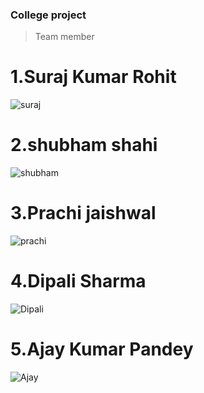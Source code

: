 ### College project
> Team member
 # 1.Suraj Kumar Rohit
 ![suraj](https://lh3.googleusercontent.com/jcax16UwpqkObH48BtklQdQdDdPCqqDo-gIfh1y2qJ9yv1QIGuvxur2WjLUo5mxRIrJ5zL3_HN8EOeGsI9vED3HEffuoK6yvdrV0VGrhjGqIaHJT5Z9-MJ-PVZubHZaTae9n2HhAYSXxbafTvFRuiZjXwMunPd1rf_SocUzEmKz4Sw1qJ63Y7hvZhGUgGYXM261IKhddWg_XoSy-BRlvEdURYlj-XMCgcU7FzXUztPcvW-afa4WRcxpPhyaGWWQPj8te4vo4I15zeQtUOfqAi4y_LVI-xXNGPf9MBTQjyY2F9te41vF3PhQfizRgyuCEGcq9tAourk28Qk_tquzI_lZg5ADz2uSke_GnRT3PopZCesY51lW8wfj3q2dIpoEc1yAa07tRRKuixbw_g90XXPtMnp3ExaVh0sXuFIUz0QrmfYjQprL_46kNIgLD71orGEifYjpeQ2FG4d4i6CZqTwCARVnxS_1fPp21vxdA3RmX-FqjziQB5rZEu6dDbH51OO6X2mfng9lVHGKBAQCOMtMmIzo6EKnymn_HlwBj2YayPw_Mw6_A-FcaFrbe9x0EPC2AKCrg8F5wZ8qXaZhK2uALJ7O2eyr8-9o6yWaFMWU5N56hfgsAaH0eLkU-F8CVFgyH2JFOlZMSdkyzK1uUlQW-uod_qs-jnzHorajk4QODXm0OUOzDf6sGReST2NNPddMGLTYDoqEif3p4sG7jMe9s=w443-h409-no?authuser=0)
 # 2.shubham shahi
 ![shubham](https://lh3.googleusercontent.com/pbqwjhZWxOT-TK_3lBAoODns3mAHeVpCtpNZE310kOu290UyMqdtss6egrsiKZyxE0Y_ypdyE-vv07ohlTDUG_bE6rmJZOqeYF1T4R6C-Owo63F4ypiuKmitDU_R6EY3hT10Hnujt5qO46C7OPXznWWM0-Y6YsIAxkGsmb10YCO-NQVYeutBIKS82dNineOZLnGD-FtI8LBQlCGJzWxHxK8Cqs9xiQWfidQHkGMDD3ZjOAuXaGKzymMm5uRxXiwKykYuqa4W9JTtmimVDdlt7KkSs8XM0OvqDNpb3sIBOm1ECqdyGBZWPKvwzBrHwXfcCaKMPLK9CRlov8Dps_NNLY3mQlWflrradtF8LfdA8VE83SZkAeMviXzINzUOPEMBWYAj8wEquxlwMMd_yjERz_8WLCjN1X73QCCeAAnRvPh38DwHQakcdRAJNaax6VA5QDCPFEJo_v4cJIUsWjYaO2BIQb9ZYwnOYCtBCkP6zYUSY570fXHFNiI-Nyx8WDYf6ijot48Xl1BCro4dBTrp9i8NYAZsPgIk0SUDIuRGT3aGYj2HDAeuDpEEE9YdmnzqsZd48BC4x4ec3At0_0sT3PSRQk3rrCtHPve0QpUQujh_pWncjsvTwlPUPK7vOyhRE36e6p8Xypi2BlNWGOrJemeNMSVoxAxwpX7-_Ogt3V1qui__qwre0Dia_HRtsmm-2JqwxvjSaoE89p8nNAuPNZpW=w202-h233-no?authuser=0)
 # 3.Prachi jaishwal
 ![prachi](https://lh3.googleusercontent.com/4LFN38KFQDyb88peRq4owocYznZTeGUaNQM_caByHUHyiQ_COW76NGSRwyh_kgaFmoHMAhZc4sFpwW117H6VmBLxzCx5Qd17N82GjmCTFyOi14ruiT5MbPUPPv_kvO_Vk0dvDl1w1O-5e66Pu6oLGPkhCviEY2azaohsP4A9GWWvsQ2eJ2viFvLtnS4Ai9pqTV0lniouhzkDZY5-Ht619hbFwifQ3QP2aJSkMjMdHxIIxj2Pk1ZFnM2EvURPfJlpSMm1vU94vWH13g1HCCle5ITuHn04JPS7p_TVbcafN3eJmlu0uxRJU9CVIqEH_ql5Hy7kRhW9_po85-XxMTY7yz-eX82qeydw-1TcTZQCqMTGBWHmZOSQRLgeXfmmDGgfxOJWRRbmSZgiFR988pzHEtoDCTvIaw9HULqpCct1BW__-m5E9KOVKPyeK2MkE4LRKxzW6UYQvQyiN5YrIzzpF_ffjPvfg_cyaH5RvBl2G0SxfGY9FoBOEkMTLgx4GbQRxOy0MaUn6Yn4O20InXR4SmmTvX1cQAPLe23bOB_Ckrq3vBOzA5WlcHbSlGR36bNoS4SFOb8--iwj2JAje4OElxx6lp7QMWnpJiRRVtNXB6CMufcSViYWIaypwGOj81qWLoGNWQ2-E1vlrWcJEmYmhtBxVpY2dsMvMao2lrkG-FKIyja5ckbfSK5hJZBHSEszY4ekg0cVz1cfXqy_YjT313_j=w177-h275-no?authuser=0)
 # 4.Dipali Sharma
 ![Dipali](https://lh3.googleusercontent.com/Y2vpikSg9bCG9sIWbWu6IMtbjCd7ckWX4oD2-opIr6wsXgFolhL2U1ulXfjelBYJShcdySN9m2Vl27fGy9OMdtgyRMQPoN0H6jDaViZgzAcL99SSEOHG2lqHzIs5N3-yJKbOP1TSgs792PcDtPMQb6Y167mUIIdTmzd7K4VCXZYirgMZShlT9HSo4O3uS_-7zYL98vL4JpwVMRZzUCwa91mWqm6Yyd7_ICcemc0R0kIlTGlvdEc2L9xZbXYEAEgG5evTNUN4r_mObB5ScF003VMkahLZ3F9pTJVvgMMWg8wzRz8ZzhbG3-f4S6Lxe77jO-F3d3uq4BpWH1MJBvzaqKByMuHp94znrYV1QM0Py_f8F3p7jXyGkQU7rpwW0w3wAoqR-Gd_ArIdotaByo3RtbYCzRS9A8CKGzGUJTgDbKxiKgfe2CpS-_U6JeDKQ1CgSiewPTJl1G4abBbWZCz3WrrXSeHKBOQaKxBPuA2N0XsA7sEmJELBPNsJQJltuGoXOqnpvykLuKLrrkqrowWuPF7JIaJ2_MH42rx_HAjsO92uAWutiIVcGwQjvb_i56tJDmMxDTE54VrB5jEJEjFu_7iITeJBULgHWqNXCsyc2nCpYbZQf7PK321NuM9vm9uo3MYBL1fjQuYU26Ey7pj2z2ruHwGJULAcgBBwtzsUegDkla0NT69dkjcNL7dx9Nbfuh37d_kJu9DgiATZrVK-vHPC=w201-h287-no?authuser=0)
 # 5.Ajay Kumar Pandey
 ![Ajay](https://lh3.googleusercontent.com/n9VjGYJuO16eHCsbNuiL4bhGJLrp5nr_fHQcm1dZmCVzGOfIqOfGVOdFnOa91UE-vlVQ3OrWDdc_LCmtWFWNHYgE_zdvpn7QpbegCaMObxlIqYMhGPRYQvWwkzOS8hZw4sZV5_g3KdmJXdHj7s4i74eoBp6LEBkAVgoq09FMFqyJ-LgRvhAhjiIuxybKVTdWUcjBFq5tYLNBmSK4dNjUa0O-WRp5NELK41pm1M1je6XARWtwEZ7fRY8IwxVn3Q5eOKXJueQbu0tACpP_Wl1EA0SDuvWpQhoqV36rVAiEhPLdFgPXyAsSu-cZNUgNwbB8eZpZETlWy9BuXBXAb_8QrrRfM4IXJEmGFeelf0olfwqT_1jIuEGgBJTLtRhdTFREr3htX3QPmN5l7oNA3NnrtPNGbufyEz6VcRsdeeMgkKB1bW3v81cwhayhMRZ28Sg7HbtWXHZcYcrPpABt1x50cI2jftUv-PMhtsQ2FToezRohwx0JSfP4QhAK4fX1Vm7fnRsAbTauOKsQGnTEQjhfK6d7VJKncHHp1VAjKMDJQgzLBKOyzejmUaqhIw2-3uE9THrzSOLqZ7TsUMlgG_bQwFJXK4QvuWG9_KJupVhlTB0qVLRcJwu0npj5d0V2YE_DWSH9QBU6rAnfPYDURJ3kXAGAGISjoP0v9O5dAloKLnkH4XvmbNc3mCRXqOxWT-iQ6t_RNKDfXWO3KNd29HqnQXH5=w455-h533-no?authuser=0)
